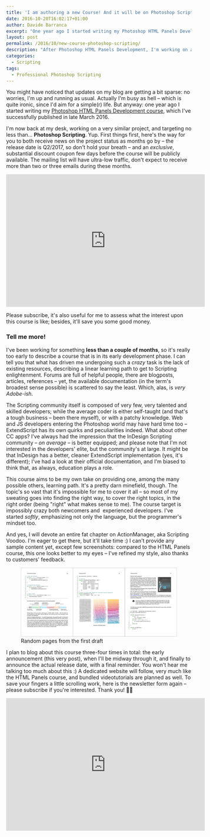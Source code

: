 ```yaml
---
title: 'I am authoring a new Course! And it will be on Photoshop Scripting'
date: 2016-10-20T16:02:17+01:00
author: Davide Barranca
excerpt: "One year ago I started writing my Photoshop HTML Panels Development course, which I've successfully published in late March 2016. I'm now back at my desk, working on a very similar project, and targeting no less than... Photoshop Scripting."
layout: post
permalink: /2016/10/new-course-photoshop-scripting/
description: "After Photoshop HTML Panels Development, I'm working on a new Course on Photoshop Scripting. Stay tuned, and subscribe!"
categories:
  - Scripting
tags:
  - Professional Photoshop Scripting
---
```


You might have noticed that updates on my blog are getting a bit sparse: no worries, I'm up and running as usual. Actually I'm busy as hell – which is quite ironic, since I'd aim for a simple(r) life. But anyway: one year ago I started writing my [Photoshop HTML Panels Development course](http://htmlpanelsbook.com), which I've successfully published in late March 2016.

I'm now back at my desk, working on a very similar project, and targeting no less than... **Photoshop Scripting**. Yup. First things first, here's the way for you to both receive news on the project status as months go by – the release date is Q2/2017, so don't hold your breath – and an _exclusive_, substantial discount coupon few days before the course will be publicly available. The mailing list will have ultra-low traffic, don't expect to receive more than two or three emails during these months.

<iframe width="540" height="360" style="display: block; margin-left: auto; margin-right: auto;" src="https://my.sendinblue.com/users/subscribe/js_id/2bpk3/id/3" frameborder="0" scrolling="auto" allowfullscreen="allowfullscreen"></iframe>

Please subscribe, it's also useful for me to assess what the interest upon this course is like; besides, it'll save you some good money.

### Tell me more!

I've been working for something **less than a couple of months**, so it's really too early to describe a course that is in its early development phase. I can tell you that what has driven me undergoing such a _crazy_ task is the lack of existing resources, describing a linear learning path to get to Scripting enlightenment. Forums are full of helpful people, there are blogposts, articles, references – yet, the available documentation (in the term's broadest sense possible) is scattered to say the least. Which, alas, is _very Adobe-ish_.

The Scripting community itself is composed of very few, very talented and skilled developers; while the average coder is either self-taught (and that's a tough business – been there myself), or with a patchy knowledge. Web and JS developers entering the Photoshop world may have hard time too – ExtendScript has its own quirks and peculiarities indeed. What about other CC apps? I've always had the impression that the InDesign Scripting community – _on average_ – is better equipped; and please note that I'm not interested in the developers' elite, but the community's at large. It might be that InDesign has a better, cleaner ExtendScript implementation (yes, it's different); I've had a look at their official documentation, and I'm biased to think that, as always, education plays a role.

This course aims to be my own take on providing one, among the many possible others, learning path. It's a pretty darn minefield, though. The topic's so vast that it's impossible for me to cover it all – so most of my sweating goes into finding the right way, to cover the right topics, in the right order (being "right" what makes sense to me). The course target is impossibly crazy both newcomers and  experienced developers. I've started _softly_, emphasizing not only the language, but the programmer's mindset too.

And yes, I will devote an entire fat chapter on ActionManager, aka Scripting Voodoo. I'm eager to get there, but it'll take time :) I can't provide any sample content yet, except few screenshots: compared to the HTML Panels course, this one looks better to my eyes – I've refined my style, also thanks to customers' feedback.

<figure>
	<img src="/wp-content/uploads/2016/10/earlysample.jpg" />
	<figcaption>Random pages from the first draft</figcaption>
</figure>

I plan to blog about this course three-four times in total: the early announcement (this very post), when I'll be midway through it, and finally to announce the actual release date, with a final reminder. You won't hear me talking too much about this :) A dedicated website will follow, very much like the HTML Panels course, and bundled videotutorials are planned as well. To save your fingers a little scrolling work, here is the newsletter form again – please subscribe if you're interested. Thank you! 🙏🏻

<iframe width="540" height="360" style="display: block; margin-left: auto; margin-right: auto;" src="https://my.sendinblue.com/users/subscribe/js_id/2bpk3/id/3" frameborder="0" scrolling="auto" allowfullscreen="allowfullscreen"></iframe>
